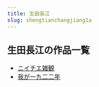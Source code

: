 ```yaml
---
title: 生田長江
slug: shengtianchangjiang1a
---
```


## 生田長江の作品一覧

- [ニイチエ雑観](niichiezaguand7)
- [我が一九二二年](wogayijiuererniana6)
